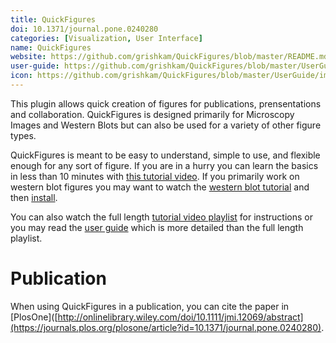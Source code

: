 ```yaml
---
title: QuickFigures
doi: 10.1371/journal.pone.0240280
categories: [Visualization, User Interface]
name: QuickFigures
website: https://github.com/grishkam/QuickFigures/blob/master/README.md
user-guide: https://github.com/grishkam/QuickFigures/blob/master/UserGuide/User%20Guide.md
icon: https://github.com/grishkam/QuickFigures/blob/master/UserGuide/images/tools/QuickFigure.png
---
```


This plugin allows quick creation of figures for publications, prensentations and collaboration. 
QuickFigures is designed primarily for Microscopy Images and Western Blots but can also be used for a variety of other figure types. 

QuickFigures is meant to be easy to understand, simple to use, and flexible enough for any sort of figure. 
If you are in a hurry you can learn the basics in less than 10 minutes with [this tutorial video](https://www.youtube.com/watch?v=9Crg-FAOHmc&t=416s). 
If you primarily work on western blot figures you may want to watch the [western blot tutorial](https://youtu.be/SW-EVxAoJR4) and then [install](https://youtu.be/WOu_P2pf26o).

You can also watch the full length [tutorial video playlist](https://www.youtube.com/watch?v=9Crg-FAOHmc&list=PLM5I73cb55tDX4XCjKGK-Jm3-tJsUb7qm) for instructions or you may read the [user guide](https://github.com/grishkam/QuickFigures/blob/master/UserGuide/User%20Guide.md) which is more detailed than the full length playlist.


# Publication
When using QuickFigures in a publication, you can cite the paper in [PlosOne]([http://onlinelibrary.wiley.com/doi/10.1111/jmi.12069/abstract](https://journals.plos.org/plosone/article?id=10.1371/journal.pone.0240280).


